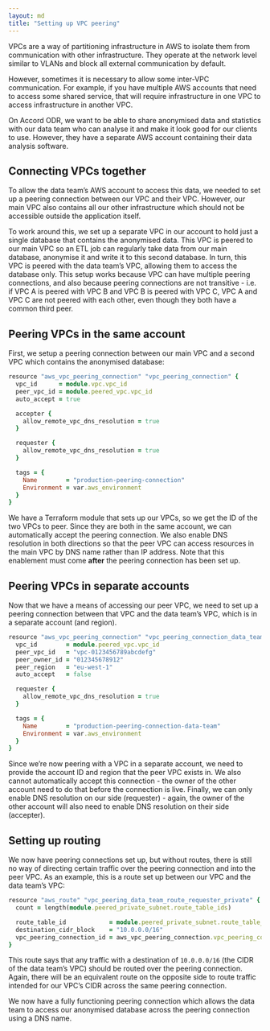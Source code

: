 ```yaml
---
layout: md
title: "Setting up VPC peering"
---
```


VPCs are a way of partitioning infrastructure in AWS to isolate them from communication with other infrastructure. They operate at the network level similar to VLANs and block all external communication by default.

However, sometimes it is necessary to allow some inter-VPC communication. For example, if you have multiple AWS accounts that need to access some shared service, that will require infrastructure in one VPC to access infrastructure in another VPC.

On Accord ODR, we want to be able to share anonymised data and statistics with our data team who can analyse it and make it look good for our clients to use. However, they have a separate AWS account containing their data analysis software.

## Connecting VPCs together

To allow the data team’s AWS account to access this data, we needed to set up a peering connection between our VPC and their VPC. However, our main VPC also contains all our other infrastructure which should not be accessible outside the application itself.

To work around this, we set up a separate VPC in our account to hold just a single database that contains the anonymised data. This VPC is peered to our main VPC so an ETL job can regularly take data from our main database, anonymise it and write it to this second database. In turn, this VPC is peered with the data team’s VPC, allowing them to access the database only. This setup works because VPC can have multiple peering connections, and also because peering connections are not transitive - i.e. if VPC A is peered with VPC B and VPC B is peered with VPC C, VPC A and VPC C are not peered with each other, even though they both have a common third peer.

## Peering VPCs in the same account

First, we setup a peering connection between our main VPC and a second VPC which contains the anonymised database:

```ruby
resource "aws_vpc_peering_connection" "vpc_peering_connection" {
  vpc_id      = module.vpc.vpc_id
  peer_vpc_id = module.peered_vpc.vpc_id
  auto_accept = true

  accepter {
    allow_remote_vpc_dns_resolution = true
  }

  requester {
    allow_remote_vpc_dns_resolution = true
  }

  tags = {
    Name        = "production-peering-connection"
    Environment = var.aws_environment
  }
}
```

We have a Terraform module that sets up our VPCs, so we get the ID of the two VPCs to peer. Since they are both in the same account, we can automatically accept the peering connection. We also enable DNS resolution in both directions so that the peer VPC can access resources in the main VPC by DNS name rather than IP address. Note that this enablement must come **after** the peering connection has been set up.

## Peering VPCs in separate accounts

Now that we have a means of accessing our peer VPC, we need to set up a peering connection between that VPC and the data team’s VPC, which is in a separate account (and region).

```ruby
resource "aws_vpc_peering_connection" "vpc_peering_connection_data_team" {
  vpc_id        = module.peered_vpc.vpc_id
  peer_vpc_id   = "vpc-0123456789abcdefg"
  peer_owner_id = "012345678912"
  peer_region   = "eu-west-1"
  auto_accept   = false

  requester {
    allow_remote_vpc_dns_resolution = true
  }

  tags = {
    Name        = "production-peering-connection-data-team"
    Environment = var.aws_environment
  }
}
```

Since we’re now peering with a VPC in a separate account, we need to provide the account ID and region that the peer VPC exists in. We also cannot automatically accept this connection - the owner of the other account need to do that before the connection is live. Finally, we can only enable DNS resolution on our side (requester) - again, the owner of the other account will also need to enable DNS resolution on their side (accepter).

## Setting up routing

We now have peering connections set up, but without routes, there is still no way of directing certain traffic over the peering connection and into the peer VPC. As an example, this is a route set up between our VPC and the data team’s VPC:

```ruby
resource "aws_route" "vpc_peering_data_team_route_requester_private" {
  count = length(module.peered_private_subnet.route_table_ids)

  route_table_id            = module.peered_private_subnet.route_table_ids[count.index]
  destination_cidr_block    = "10.0.0.0/16"
  vpc_peering_connection_id = aws_vpc_peering_connection.vpc_peering_connection_data_team.id
}
```

This route says that any traffic with a destination of `10.0.0.0/16` (the CIDR of the data team’s VPC) should be routed over the peering connection. Again, there will be an equivalent route on the opposite side to route traffic intended for our VPC’s CIDR across the same peering connection.

We now have a fully functioning peering connection which allows the data team to access our anonymised database across the peering connection using a DNS name.
